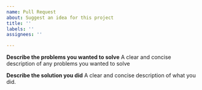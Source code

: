 ```yaml
---
name: Pull Request
about: Suggest an idea for this project
title: ''
labels: ''
assignees: ''

---
```


**Describe the problems you wanted to solve**
A clear and concise description of any problems you wanted to solve

**Describe the solution you did**
A clear and concise description of what you did.
